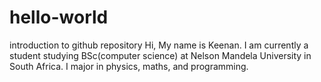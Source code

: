 # hello-world
introduction to github repository
Hi, 
My name is Keenan. I am currently a student studying BSc(computer science) at Nelson Mandela University in South Africa. I major in physics, maths, and programming.
